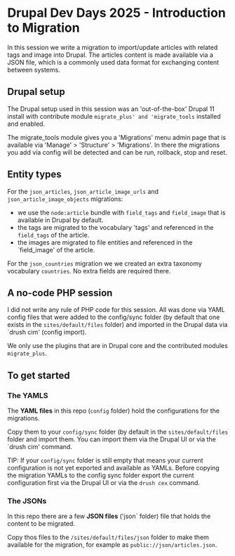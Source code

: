 # Drupal Dev Days 2025 - Introduction to Migration

In this session we write a migration to import/update articles with related tags and image into Drupal. The articles content is made available via a JSON file, which is a commonly used data format for exchanging content between systems.

## Drupal setup

The Drupal setup used in this session was an 'out-of-the-box' Drupal 11 install with contribute module `migrate_plus' and 'migrate_tools` installed and enabled.

The migrate_tools module gives you a 'Migrations' menu admin page that is available via 'Manage' > 'Structure' > 'Migrations'. In there the migrations you add via config will be detected and can be run, rollback, stop and reset.

## Entity types

For the `json_articles`, `json_article_image_urls` and `json_article_image_objects` migrations:
* we use the `node:article` bundle with `field_tags` and `field_image` that is available in Drupal by default.
* the tags are migrated to the vocabulary 'tags' and referenced in the `field_tags` of the article.
* the images are migrated to file entities and referenced in the `field_image' of the article.

For the `json_countries` migration we we created an extra taxonomy vocabulary `countries`. No extra fields are required there.


## A no-code PHP session

I did not write any rule of PHP code for this session. All was done via YAML config files that were added to the config/sync folder (by default that one exists in the `sites/default/files` folder) and imported in the Drupal data via `drush cim' (config import).

We only use the plugins that are in Drupal core and the contributed modules `migrate_plus`.

## To get started

### The YAMLS

The **YAML files** in this repo (`config` folder) hold the configurations for the migrations.

Copy them to your `config/sync` folder (by default in the `sites/default/files` folder and import them. You can import them via the Drupal UI or via the `drush cim' command. 

TIP: If your `config/sync` folder is still empty that means your current configuration is not yet exported and available as YAMLs. Before copying the migration YAMLs to the config sync folder export the current configuration first via the Drupal UI or via the `drush cex` command.

### The JSONs

In this repo there are a few **JSON files** ('json` folder) file that holds the content to be migrated.

Copy thos files to the `/sites/default/files/json` folder to make them available for the migration, for example as `public://json/articles.json`.
